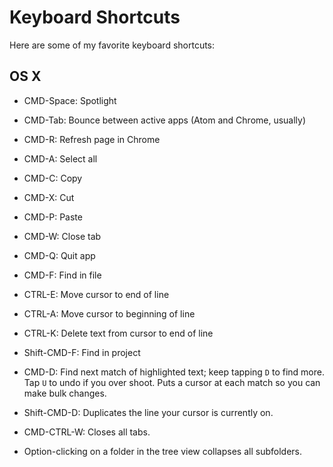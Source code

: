 # Keyboard Shortcuts
          
Here are some of my favorite keyboard shortcuts:

## OS X

 - CMD-Space: Spotlight
 - CMD-Tab: Bounce between active apps (Atom and Chrome, usually)
 - CMD-R: Refresh page in Chrome
 - CMD-A: Select all
 - CMD-C: Copy
 - CMD-X: Cut
 - CMD-P: Paste
 - CMD-W: Close tab
 - CMD-Q: Quit app
 - CMD-F: Find in file
 - CTRL-E: Move cursor to end of line
 - CTRL-A: Move cursor to beginning of line
 - CTRL-K: Delete text from cursor to end of line
 
 
 - Shift-CMD-F: Find in project
 - CMD-D: Find next match of highlighted text; keep tapping `D` to find more. Tap `U` to undo if you over shoot. Puts a cursor at each match so you can make bulk changes.
 - Shift-CMD-D: Duplicates the line your cursor is currently on.
 
 
 - CMD-CTRL-W: Closes all tabs.
 - Option-clicking on a folder in the tree view collapses all subfolders.

